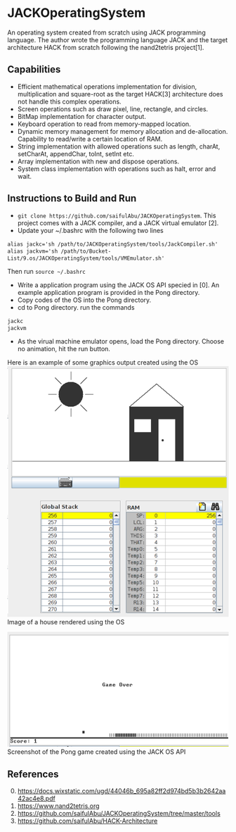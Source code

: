 # JACKOperatingSystem
An operating system created from scratch using JACK programming language. The author wrote the programming language JACK and the target architecture HACK from scratch following the nand2tetris project[1].

## Capabilities
* Efficient mathematical operations implementation for division, multiplication and square-root as the target HACK[3] architecture does not handle this complex operations.
* Screen operations such as draw pixel, line, rectangle, and circles.
* BitMap implementation for character output.
* Keyboard operation to read from memory-mapped location.
* Dynamic memory management for memory allocation and de-allocation. Capability to read/write a certain location of RAM.
* String implementation with allowed operations such as length, charAt, setCharAt, appendChar, toInt, setInt etc.
* Array implementation with new and dispose operations.
* System class implementation with operations such as halt, error and wait.


## Instructions to Build and Run
* `git clone https://github.com/saifulAbu/JACKOperatingSystem`. This project comes with a JACK compiler, and a JACK virtual emulator [2].
* Update your ~/.bashrc with the following two lines
```
alias jackc='sh /path/to/JACKOperatingSystem/tools/JackCompiler.sh'
alias jackvm='sh /path/to/Bucket-List/9.os/JACKOperatingSystem/tools/VMEmulator.sh'
```
Then run `source ~/.bashrc`

* Write a application program using the JACK OS API specied in [0]. An example application program is provided in the Pong directory.
* Copy codes of the OS into the Pong directory.
* cd to Pong directory. run the commands 
```
jackc
jackvm
```
* As the virual machine emulator opens, load the Pong directory. Choose no animation, hit the run button.

Here is an example of some graphics output created using the OS
![A House](https://github.com/saifulAbu/JACKOperatingSystem/blob/master/drawa_screen.png)<br/>
Image of a house rendered using the OS <br/>

![Pong Game](https://github.com/saifulAbu/JACKOperatingSystem/blob/master/first_game_play.png) <br/>
Screenshot of the Pong game created using the JACK OS API <br/>

## References
0. https://docs.wixstatic.com/ugd/44046b_695a82ff2d974bd5b3b2642aa42ac4e8.pdf
1. https://www.nand2tetris.org
2. https://github.com/saifulAbu/JACKOperatingSystem/tree/master/tools
3. https://github.com/saifulAbu/HACK-Architecture
